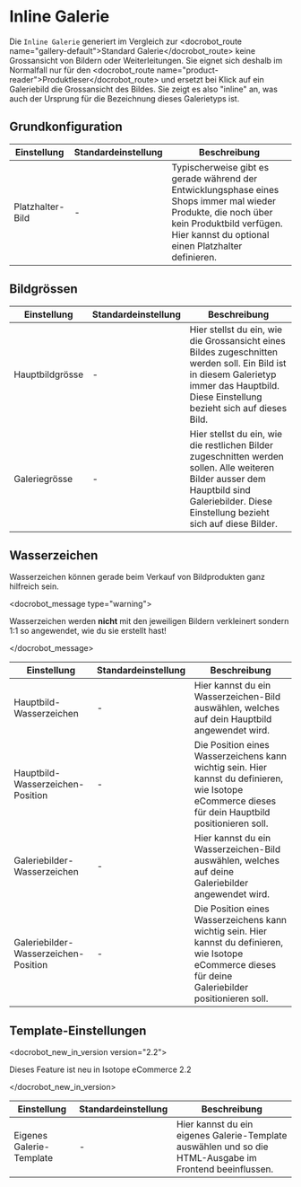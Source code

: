 # Inline Galerie


Die `Inline Galerie` generiert im Vergleich zur <docrobot_route name="gallery-default">Standard Galerie</docrobot_route> keine Grossansicht von Bildern oder Weiterleitungen. Sie eignet sich deshalb im Normalfall nur für den <docrobot_route name="product-reader">Produktleser</docrobot_route> und ersetzt bei Klick auf ein Galeriebild die Grossansicht des Bildes. Sie zeigt es also "inline" an, was auch der Ursprung für die Bezeichnung dieses Galerietyps ist.

## Grundkonfiguration

<table>
	<thead>
		<tr>
			<th>Einstellung</th>
			<th>Standardeinstellung</th>
			<th>Beschreibung</th>
		</tr>
	</thead>
	<tbody>
		<tr>
			<td>Platzhalter-Bild</td>
			<td>-</td>
			<td>Typischerweise gibt es gerade während der Entwicklungsphase eines Shops immer mal wieder Produkte, die noch über kein Produktbild verfügen. Hier kannst du optional einen Platzhalter definieren.</td>
		</tr>
	</tbody>
</table>

## Bildgrössen

<table>
	<thead>
		<tr>
			<th>Einstellung</th>
			<th>Standardeinstellung</th>
			<th>Beschreibung</th>
		</tr>
	</thead>
	<tbody>
		<tr>
			<td>Hauptbildgrösse</td>
			<td>-</td>
			<td>Hier stellst du ein, wie die Grossansicht eines Bildes zugeschnitten werden soll. Ein Bild ist in diesem Galerietyp immer das Hauptbild. Diese Einstellung bezieht sich auf dieses Bild.</td>
		</tr>
		<tr>
			<td>Galeriegrösse</td>
			<td>-</td>
			<td>Hier stellst du ein, wie die restlichen Bilder zugeschnitten werden sollen. Alle weiteren Bilder ausser dem Hauptbild sind Galeriebilder. Diese Einstellung bezieht sich auf diese Bilder.</td>
		</tr>
	</tbody>
</table>

## Wasserzeichen

Wasserzeichen können gerade beim Verkauf von Bildprodukten ganz hilfreich sein.

<docrobot_message type="warning"><p>Wasserzeichen werden <strong>nicht</strong> mit den jeweiligen Bildern verkleinert sondern 1:1 so angewendet, wie du sie erstellt hast!</p></docrobot_message>

<table>
	<thead>
		<tr>
			<th>Einstellung</th>
			<th>Standardeinstellung</th>
			<th>Beschreibung</th>
		</tr>
	</thead>
	<tbody>
		<tr>
			<td>Hauptbild-Wasserzeichen</td>
			<td>-</td>
			<td>Hier kannst du ein Wasserzeichen-Bild auswählen, welches auf dein Hauptbild angewendet wird.</td>
		</tr>
		<tr>
			<td>Hauptbild-Wasserzeichen-Position</td>
			<td>-</td>
			<td>Die Position eines Wasserzeichens kann wichtig sein. Hier kannst du definieren, wie Isotope eCommerce dieses für dein Hauptbild positionieren soll.</td>
		</tr>
		<tr>
			<td>Galeriebilder-Wasserzeichen</td>
			<td>-</td>
			<td>Hier kannst du ein Wasserzeichen-Bild auswählen, welches auf deine Galeriebilder angewendet wird.</td>
		</tr>
		<tr>
			<td>Galeriebilder-Wasserzeichen-Position</td>
			<td>-</td>
			<td>Die Position eines Wasserzeichens kann wichtig sein. Hier kannst du definieren, wie Isotope eCommerce dieses für deine Galeriebilder positionieren soll.</td>
		</tr>
	</tbody>
</table>


## Template-Einstellungen

<docrobot_new_in_version version="2.2"><p>Dieses Feature ist neu in Isotope eCommerce 2.2</p></docrobot_new_in_version>

<table>
	<thead>
		<tr>
			<th>Einstellung</th>
			<th>Standardeinstellung</th>
			<th>Beschreibung</th>
		</tr>
	</thead>
	<tbody>
		<tr>
			<td>Eigenes Galerie-Template</td>
			<td>-</td>
			<td>Hier kannst du ein eigenes Galerie-Template auswählen und so die HTML-Ausgabe im Frontend beeinflussen.</td>
		</tr>
	</tbody>
</table>
